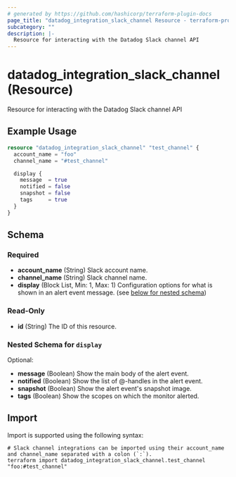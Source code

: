 ```yaml
---
# generated by https://github.com/hashicorp/terraform-plugin-docs
page_title: "datadog_integration_slack_channel Resource - terraform-provider-datadog"
subcategory: ""
description: |-
  Resource for interacting with the Datadog Slack channel API
---
```


# datadog_integration_slack_channel (Resource)

Resource for interacting with the Datadog Slack channel API

## Example Usage

```terraform
resource "datadog_integration_slack_channel" "test_channel" {
  account_name = "foo"
  channel_name = "#test_channel"

  display {
    message  = true
    notified = false
    snapshot = false
    tags     = true
  }
}
```

<!-- schema generated by tfplugindocs -->
## Schema

### Required

- **account_name** (String) Slack account name.
- **channel_name** (String) Slack channel name.
- **display** (Block List, Min: 1, Max: 1) Configuration options for what is shown in an alert event message. (see [below for nested schema](#nestedblock--display))

### Read-Only

- **id** (String) The ID of this resource.

<a id="nestedblock--display"></a>
### Nested Schema for `display`

Optional:

- **message** (Boolean) Show the main body of the alert event.
- **notified** (Boolean) Show the list of @-handles in the alert event.
- **snapshot** (Boolean) Show the alert event's snapshot image.
- **tags** (Boolean) Show the scopes on which the monitor alerted.

## Import

Import is supported using the following syntax:

```shell
# Slack channel integrations can be imported using their account_name and channel_name separated with a colon (`:`).
terraform import datadog_integration_slack_channel.test_channel "foo:#test_channel"
```
